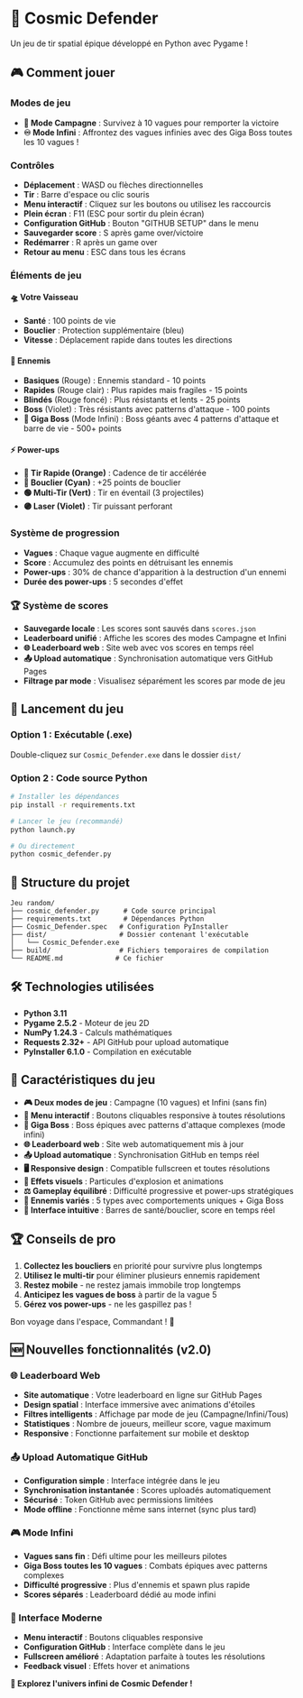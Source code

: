 # 🚀 Cosmic Defender

Un jeu de tir spatial épique développé en Python avec Pygame !

## 🎮 Comment jouer

### Modes de jeu
- **🎯 Mode Campagne** : Survivez à 10 vagues pour remporter la victoire
- **♾️ Mode Infini** : Affrontez des vagues infinies avec des Giga Boss toutes les 10 vagues !

### Contrôles
- **Déplacement** : WASD ou flèches directionnelles
- **Tir** : Barre d'espace ou clic souris
- **Menu interactif** : Cliquez sur les boutons ou utilisez les raccourcis
- **Plein écran** : F11 (ESC pour sortir du plein écran)
- **Configuration GitHub** : Bouton "GITHUB SETUP" dans le menu
- **Sauvegarder score** : S après game over/victoire
- **Redémarrer** : R après un game over
- **Retour au menu** : ESC dans tous les écrans

### Éléments de jeu

#### 🛸 Votre Vaisseau
- **Santé** : 100 points de vie
- **Bouclier** : Protection supplémentaire (bleu)
- **Vitesse** : Déplacement rapide dans toutes les directions

#### 👾 Ennemis
- **Basiques** (Rouge) : Ennemis standard - 10 points
- **Rapides** (Rouge clair) : Plus rapides mais fragiles - 15 points
- **Blindés** (Rouge foncé) : Plus résistants et lents - 25 points
- **Boss** (Violet) : Très résistants avec patterns d'attaque - 100 points
- **🏰 Giga Boss** (Mode Infini) : Boss géants avec 4 patterns d'attaque et barre de vie - 500+ points

#### ⚡ Power-ups
- **🔶 Tir Rapide (Orange)** : Cadence de tir accélérée
- **🔵 Bouclier (Cyan)** : +25 points de bouclier
- **🟢 Multi-Tir (Vert)** : Tir en éventail (3 projectiles)
- **🟣 Laser (Violet)** : Tir puissant perforant

### Système de progression
- **Vagues** : Chaque vague augmente en difficulté
- **Score** : Accumulez des points en détruisant les ennemis
- **Power-ups** : 30% de chance d'apparition à la destruction d'un ennemi
- **Durée des power-ups** : 5 secondes d'effet

### 🏆 Système de scores
- **Sauvegarde locale** : Les scores sont sauvés dans `scores.json`
- **Leaderboard unifié** : Affiche les scores des modes Campagne et Infini
- **🌐 Leaderboard web** : Site web avec vos scores en temps réel
- **📤 Upload automatique** : Synchronisation automatique vers GitHub Pages
- **Filtrage par mode** : Visualisez séparément les scores par mode de jeu

## 🚀 Lancement du jeu

### Option 1 : Exécutable (.exe)
Double-cliquez sur `Cosmic_Defender.exe` dans le dossier `dist/`

### Option 2 : Code source Python
```bash
# Installer les dépendances
pip install -r requirements.txt

# Lancer le jeu (recommandé)
python launch.py

# Ou directement
python cosmic_defender.py
```

## 📁 Structure du projet

```
Jeu random/
├── cosmic_defender.py      # Code source principal
├── requirements.txt        # Dépendances Python
├── Cosmic_Defender.spec   # Configuration PyInstaller
├── dist/                  # Dossier contenant l'exécutable
│   └── Cosmic_Defender.exe
├── build/                 # Fichiers temporaires de compilation
└── README.md             # Ce fichier
```

## 🛠️ Technologies utilisées

- **Python 3.11**
- **Pygame 2.5.2** - Moteur de jeu 2D
- **NumPy 1.24.3** - Calculs mathématiques
- **Requests 2.32+** - API GitHub pour upload automatique
- **PyInstaller 6.1.0** - Compilation en exécutable

## 🎯 Caractéristiques du jeu

- **🎮 Deux modes de jeu** : Campagne (10 vagues) et Infini (sans fin)
- **🤖 Menu interactif** : Boutons cliquables responsive à toutes résolutions
- **🏰 Giga Boss** : Boss épiques avec patterns d'attaque complexes (mode infini)
- **🌐 Leaderboard web** : Site web automatiquement mis à jour
- **📤 Upload automatique** : Synchronisation GitHub en temps réel
- **🖥️ Responsive design** : Compatible fullscreen et toutes résolutions
- **🎨 Effets visuels** : Particules d'explosion et animations
- **⚖️ Gameplay équilibré** : Difficulté progressive et power-ups stratégiques
- **👾 Ennemis variés** : 5 types avec comportements uniques + Giga Boss
- **🎯 Interface intuitive** : Barres de santé/bouclier, score en temps réel

## 🏆 Conseils de pro

1. **Collectez les boucliers** en priorité pour survivre plus longtemps
2. **Utilisez le multi-tir** pour éliminer plusieurs ennemis rapidement
3. **Restez mobile** - ne restez jamais immobile trop longtemps
4. **Anticipez les vagues de boss** à partir de la vague 5
5. **Gérez vos power-ups** - ne les gaspillez pas !

Bon voyage dans l'espace, Commandant ! 🌌

## 🆕 Nouvelles fonctionnalités (v2.0)

### 🌐 Leaderboard Web
- **Site automatique** : Votre leaderboard en ligne sur GitHub Pages
- **Design spatial** : Interface immersive avec animations d'étoiles
- **Filtres intelligents** : Affichage par mode de jeu (Campagne/Infini/Tous)
- **Statistiques** : Nombre de joueurs, meilleur score, vague maximum
- **Responsive** : Fonctionne parfaitement sur mobile et desktop

### 📤 Upload Automatique GitHub
- **Configuration simple** : Interface intégrée dans le jeu
- **Synchronisation instantanée** : Scores uploadés automatiquement
- **Sécurisé** : Token GitHub avec permissions limitées
- **Mode offline** : Fonctionne même sans internet (sync plus tard)

### 🎮 Mode Infini
- **Vagues sans fin** : Défi ultime pour les meilleurs pilotes
- **Giga Boss toutes les 10 vagues** : Combats épiques avec patterns complexes
- **Difficulté progressive** : Plus d'ennemis et spawn plus rapide
- **Scores séparés** : Leaderboard dédié au mode infini

### 🤖 Interface Moderne
- **Menu interactif** : Boutons cliquables responsive
- **Configuration GitHub** : Interface complète dans le jeu
- **Fullscreen amélioré** : Adaptation parfaite à toutes les résolutions
- **Feedback visuel** : Effets hover et animations

**🚀 Explorez l'univers infini de Cosmic Defender !**
